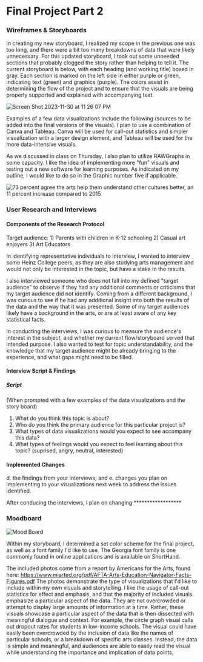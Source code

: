# Final Project Part 2

### Wireframes & Storyboards 
In creating my new storyboard, I realized my scope in the previous one was too long, and there were a bit too many breakdowns of data that were likely unnecessary. For this updated storyboard, I took out some unneeded sections that probably clogged the story rather than helping to tell it. The current storyboard is below, with each heading (and working title) boxed in gray. Each section is marked on the left side in either purple or green, indicating text (green) and graphics (purple). The colors assist in determining the flow of the project and to ensure that the visuals are being properly supported and explained with accompanying text. 

![Screen Shot 2023-11-30 at 11 26 07 PM](https://github.com/emmavoelker/FinalProjectPart2/assets/149551887/5eecf314-48e5-4277-8ff5-d62adfd11025)

Examples of a few data visualizations include the following (sources to be added into the final versions of the visuals). I plan to use a combination of Canva and Tableau. Canva will be used for call-out statistics and simpler visualization with a larger design element, and Tableau will be used for the more data-intensive visuals. 

As we discussed in class on Thursday, I also plan to utilize RAWGraphs in some capacity. I like the idea of implementing more "fun" visuals and testing out a new software for learning purposes. As indicated on my outline, I would like to do so in the Graphic number five if applicable. 

![73 percent agree the arts help them understand other cultures better, an 11 percent increase compared to 2015](https://github.com/emmavoelker/FinalProjectPart2/assets/149551887/5bc5726a-37f8-485b-b7fd-7a6333ca77d6)


### User Research and Interviews 


#### Components of the Research Protocol 
Target audience: 1) Parents with children in K-12 schooling 2) Casual art enjoyers 3) Art Educators 

In identifying representative individuals to interview, I wanted to interview some Heinz College peers, as they are also studying arts management and would not only be interested in the topic, but have a stake in the results. 

I also interviewed someone who does not fall into my defined "target audience" to observe if they had any additional comments or criticisms that my target audience did not identify. Coming from a different background, I was curious to see if he had any additional insight into both the results of the data and the way that it was presented. Some of my target audiences likely have a background in the arts, or are at least aware of any key statistical facts. 

In conducting the interviews, I was curious to measure the audience's interest in the subject, and whether my current flow/storyboard served that intended purpose. I also wanted to test for topic understandability, and the knowledge that my target audience might be already bringing to the experience, and what gaps might need to be filled. 

#### Interview Script & Findings 
##### Script
(When prompted with a few examples of the data visualizations and the story board)
1) What do you think this topic is about?
2) Who do you think the primary audience for this particular project is?
3) What types of data visualizations would you expect to see accompany this data?
4) What types of feelings would you expect to feel learning about this topic? (suprised, angry, neutral, interested)


#### Implemented Changes  
d. the findings from your interviews; and 
e. changes you plan on implementing to your visualizations next week to address the issues identified. 

After conducing the interviews, I plan on changing ******************

### Moodboard 
![Mood Board](https://github.com/emmavoelker/final_project_EmmaVoelker/assets/149551887/d695165e-0387-47ff-8f5d-45fde2756d30)

Within my storyboard, I determined a set color scheme for the final project, as well as a font family I'd like to use. The Georgia font family is one commonly found in online applications and is available on ShortHand. 

The included photos come from a report by Americans for the Arts, found here: https://www.miarted.org/pdf/AFTA-Arts-Education-Navigator-Facts-Figures.pdf The photos demonstrate the type of visualizations that I'd like to include within my own visuals and storytelling. I like the usage of call-out statistics for effect and emphasis, and that the majority of included visuals emphasize a particular aspect of the data. They are not overcrowded or attempt to display large amounts of information at a time. Rather, these visuals showcase a particular aspect of the data that is then dissected with meaningful dialogue and context. For example, the circle graph visual calls out dropout rates for students in low-income schools. The visual could have easily been overcrowded by the inclusion of data like the names of particular schools, or a breakdown of specific arts classes. Instead, the data is simple and meaningful, and audiences are able to easily read the visual while understanding the importance and implication of data points. 
